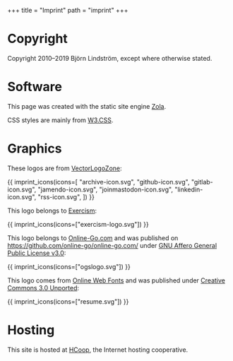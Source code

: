 +++
title = "Imprint"
path = "imprint"
+++

# Copyright

Copyright 2010–2019 Björn Lindström, except where otherwise stated.

# Software

This page was created with the static site engine [Zola](https://www.getzola.org/).

CSS styles are mainly from [W3.CSS](https://www.w3schools.com/w3css/).

# Graphics

These logos are from [VectorLogoZone](https://www.vectorlogo.zone/):

{{ imprint_icons(icons=[
    "archive-icon.svg",
    "github-icon.svg",
    "gitlab-icon.svg",
    "jamendo-icon.svg",
    "joinmastodon-icon.svg",
    "linkedin-icon.svg",
    "rss-icon.svg",
]) }}

This logo belongs to [Exercism](https://exercism.io):

{{ imprint_icons(icons=["exercism-logo.svg"]) }}

This logo belongs to [Online-Go.com](https://online-go.com) and was published on <https://github.com/online-go/online-go.com/> under [GNU Affero General Public License v3.0](https://www.gnu.org/licenses/agpl-3.0.html):

{{ imprint_icons(icons=["ogslogo.svg"]) }}

This logo comes from [Online Web Fonts](https://www.onlinewebfonts.com) and was published under [Creative Commons 3.0 Unported](https://creativecommons.org/licenses/by/3.0/):

{{ imprint_icons(icons=["resume.svg"]) }}

# Hosting

This site is hosted at [HCoop](https://hcoop.net), the Internet hosting cooperative.
